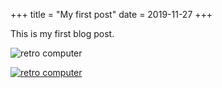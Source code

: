 +++
title = "My first post"
date = 2019-11-27
+++

This is my first blog post.

<p>
	<img src="/retro/11-129-149-11.jpg" alt="retro computer">
</p>

<a href="/retro/11-129-149-11.jpg" target="_blank">
	<img src="/retro/11-129-149-11.jpg" alt="retro computer">
</p>